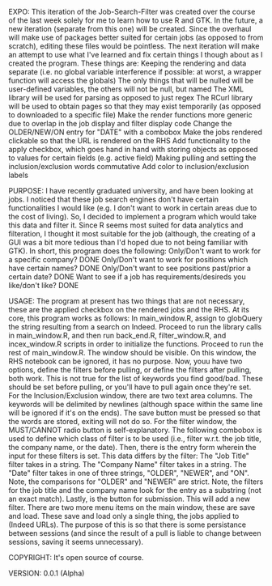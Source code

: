 EXPO:
This iteration of the Job-Search-Filter was created over the course of the last week solely for me to learn how to use R and GTK. In the future, a new iteration (separate from this one) will be created. Since the overhaul will make use of packages better suited for certain jobs (as opposed to from scratch), editing these files would be pointless.
The next iteration will make an attempt to use what I've learned and fix certain things I though about as I created the program. These things are:
Keeping the rendering and data separate (i.e. no global variable interference if possible: at worst, a wrapper function will access the globals)
The only things that will be nulled will be user-defined variables, the others will not be null, but named
The XML library will be used for parsing as opposed to just regex
The RCurl library will be used to obtain pages so that they may exist temporarily (as opposed to downloaded to a specific file)
Make the render functions more generic due to overlap in the job display and filter display code
Change the OLDER/NEW/ON entry for "DATE" with a combobox
Make the jobs rendered clickable so that the URL is rendered on the RHS
Add functionality to the apply checkbox, which goes hand in hand with storing objects as opposed to values for certain fields (e.g. active field)
Making pulling and setting the inclusion/exclusion words commutative
Add color to inclusion/exclusion labels

PURPOSE:
I have recently graduated university, and have been looking at jobs. I noticed that these job search engines don't have certain functionalities I would like (e.g. I don't want to work in certain areas due to the cost of living). So, I decided to implement a program which would take this data and filter it. Since R seems most suited for data analytics and filteration, I thought it most suitable for the job (although, the creating of a GUI was a bit more tedious than I'd hoped due to not being familiar with GTK). In short, this program does the following:
Only/Don't want to work for a specific company? DONE
Only/Don't want to work for positions which have certain names? DONE
Only/Don't want to see positions past/prior a certain date? DONE
Want to see if a job has requirements/desireds you like/don't like? DONE

USAGE:
The program at present has two things that are not necessary, these are the applied checkbox on the rendered jobs and the RHS. At its core, this program works as follows:
In main_window.R, assign to globQuery the string resulting from a search on Indeed. Proceed to run the library calls in main_window.R, and then run back_end.R, filter_window.R, and incex_window.R scripts in order to initialize the functions. Proceed to run the rest of main_window.R.
The window should be visible. On this window, the RHS notebook can be ignored, it has no purpose. Now, youu have two options, define the filters before pulling, or define the filters after pulling, both work. This is not true for the list of keywords you find good/bad. These should be set before pulling, or you'll have to pull again once they're set.
For the Inclusion/Exclusion window, there are two text area columns. The keywords will be delimited by newlines (although space within the same line will be ignored if it's on the ends). The save button must be pressed so that the words are stored, exiting will not do so.
For the filter window, the MUST/CANNOT radio button is self-explanatory. The following combobox is used to define which class of filter is to be used (i.e., filter w.r.t. the job title, the company name, or the date). Then, there is the entry form wherein the input for these filters is set. This data differs by the filter:
The "Job Title" filter takes in a string.
The "Company Name" filter takes in a string.
The "Date" filter takes in one of three strings, "OLDER", "NEWER", and "ON". Note, the comparisons for "OLDER" and "NEWER" are strict.
Note, the filters for the job title and the company name look for the entry as a substring (not an exact match).
Lastly, is the button for submission. This will add a new filter.
There are two more menu items on the main window, these are save and load. These save and load only a single thing, the jobs applied to (Indeed URLs). The purpose of this is so that there is some persistance between sessions (and since the result of a pull is liable to change between sessions, saving it seems unnecessary).

COPYRIGHT:
It's open source of course.

VERSION:
0.0.1 (Alpha)
